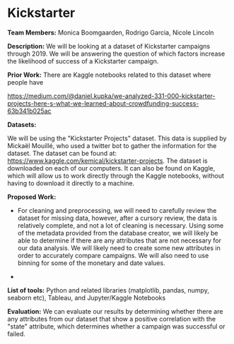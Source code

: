 # Kickstarter
**Team Members:** Monica Boomgaarden, Rodrigo Garcia, Nicole Lincoln  

**Description:** We will be looking at a dataset of Kickstarter campaigns through 2019. We will be answering the question of which factors increase the likelihood of success of a Kickstarter campaign.   

**Prior Work:** There are Kaggle notebooks related to this dataset where people have

https://medium.com/@daniel.kupka/we-analyzed-331-000-kickstarter-projects-here-s-what-we-learned-about-crowdfunding-success-63b341b025ac

**Datasets:**  

We will be using the "Kickstarter Projects" dataset. This data is supplied by Mickaël Mouillé, who used a twitter bot to gather the information for the dataset. The dataset can be found at: https://www.kaggle.com/kemical/kickstarter-projects. The dataset is downloaded on each of our computers. It can also be found on Kaggle, which will allow us to work directly through the Kaggle notebooks, without having to download it directly to a machine.   

**Proposed Work:**  

- For cleaning and preprocessing, we will need to carefully review the dataset for missing data, however, after a cursory review, the data is relatively complete, and not a lot of cleaning is necessary. Using some of the metadata provided from the database creator, we will likely be able to determine if there are any attributes that are not necessary for our data analysis. We will likely need to create some new attributes in order to accurately compare campaigns. We will also need to use binning for some of the monetary and date values. 

- 

  

**List of tools:** Python and related libraries (matplotlib, pandas, numpy, seaborn etc), Tableau, and Jupyter/Kaggle Notebooks  

**Evaluation:** We can evaluate our results by determining whether there are any attributes from our dataset that show a positive correlation with the "state" attribute, which determines whether a campaign was successful or failed. 
